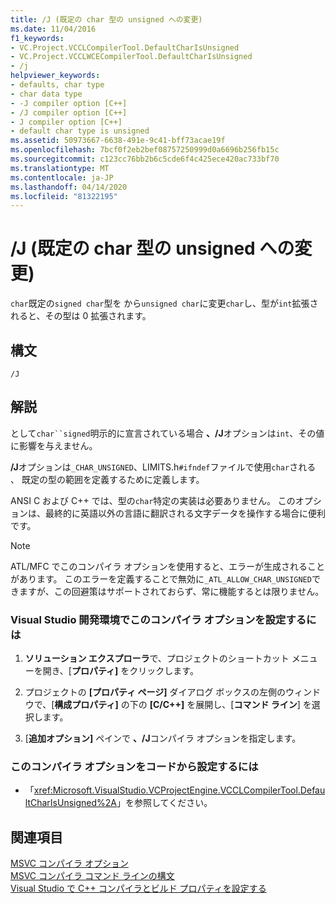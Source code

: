 ```yaml
---
title: /J (既定の char 型の unsigned への変更)
ms.date: 11/04/2016
f1_keywords:
- VC.Project.VCCLCompilerTool.DefaultCharIsUnsigned
- VC.Project.VCCLWCECompilerTool.DefaultCharIsUnsigned
- /j
helpviewer_keywords:
- defaults, char type
- char data type
- -J compiler option [C++]
- /J compiler option [C++]
- J compiler option [C++]
- default char type is unsigned
ms.assetid: 50973667-6638-491e-9c41-bff73acae19f
ms.openlocfilehash: 7bcf0f2eb2bef08757250999d0a6696b256fb15c
ms.sourcegitcommit: c123cc76bb2b6c5cde6f4c425ece420ac733bf70
ms.translationtype: MT
ms.contentlocale: ja-JP
ms.lasthandoff: 04/14/2020
ms.locfileid: "81322195"
---
```

# <a name="j-default-char-type-is-unsigned"></a>/J (既定の char 型の unsigned への変更)

`char`既定の`signed char`型を から`unsigned char`に変更`char`し、型が`int`拡張されると、その型は 0 拡張されます。

## <a name="syntax"></a>構文

```
/J
```

## <a name="remarks"></a>解説

として`char``signed`明示的に宣言されている場合 **、/J**オプションは`int`、その値に影響を与えません。

**/J**オプションは`_CHAR_UNSIGNED`、LIMITS.h`#ifndef`ファイルで使用`char`される 、 既定の型の範囲を定義するために定義します。

ANSI C および C++ では、型の`char`特定の実装は必要ありません。 このオプションは、最終的に英語以外の言語に翻訳される文字データを操作する場合に便利です。

> [!NOTE]
> ATL/MFC でこのコンパイラ オプションを使用すると、エラーが生成されることがあります。 このエラーを定義することで無効に`_ATL_ALLOW_CHAR_UNSIGNED`できますが、この回避策はサポートされておらず、常に機能するとは限りません。

### <a name="to-set-this-compiler-option-in-the-visual-studio-development-environment"></a>Visual Studio 開発環境でこのコンパイラ オプションを設定するには

1. **ソリューション エクスプローラ**で、プロジェクトのショートカット メニューを開き、[**プロパティ]** をクリックします。

1. プロジェクトの **[プロパティ ページ]** ダイアログ ボックスの左側のウィンドウで、[**構成プロパティ]** の下の **[C/C++]** を展開し、[**コマンド ライン**] を選択します。

1. [**追加オプション]** ペインで **、/J**コンパイラ オプションを指定します。

### <a name="to-set-this-compiler-option-programmatically"></a>このコンパイラ オプションをコードから設定するには

- 「<xref:Microsoft.VisualStudio.VCProjectEngine.VCCLCompilerTool.DefaultCharIsUnsigned%2A>」を参照してください。

## <a name="see-also"></a>関連項目

[MSVC コンパイラ オプション](compiler-options.md)<br/>
[MSVC コンパイラ コマンド ラインの構文](compiler-command-line-syntax.md)<br/>
[Visual Studio で C++ コンパイラとビルド プロパティを設定する](../working-with-project-properties.md)
